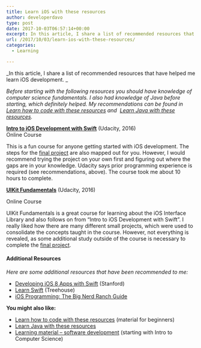 ```yaml
---
title: Learn iOS with these resources
author: developerdavo
type: post
date: 2017-10-03T06:57:14+00:00
excerpt: In this article, I share a list of recommended resources that have helped me learn iOS development.
url: /2017/10/03/learn-ios-with-these-resources/
categories:
  - Learning

---
```

_In this article, I share a list of recommended resources that have helped me learn iOS development. _

<i>Before starting with the following resources you should have knowledge of computer science fundamentals. 
I also had knowledge of Java before starting, which definitely helped.
My recommendations can be found in 
<a href="https://learnitmyway.com/2017/06/04/learn-how-to-code-with-these-resources/" target="_blank" 
rel="noopener noreferrer">Learn how to code with these resources</a>
and 
<a href="https://learnitmyway.com/2017/07/02/learn-java-with-these-resources/" target="_blank" 
rel="noopener noreferrer">Learn Java with these resources</a>.</i>

**<a href="https://www.udacity.com/course/intro-to-ios-app-development-with-swift--ud585" target="_blank" 
rel="noopener noreferrer">Intro to iOS Development with Swift</a>** (Udacity, 2016)  
Online Course

This is a fun course for anyone getting started with iOS development. 
The steps for the <a href="https://github.com/DeveloperDavo/PitchPerfect" target="_blank" 
rel="noopener noreferrer">final project</a> are also mapped out for you. 
However, I would recommend trying the project on your own first and figuring out where the gaps are in your knowledge. 
Udacity says prior programming experience is required (see recommendations, above). 
The course took me about 10 hours to complete.

**<a href="https://www.udacity.com/course/uikit-fundamentals--ud788" target="_blank" 
rel="noopener noreferrer">UIKit Fundamentals</a>** (Udacity, 2016)
  
Online Course

UIKit Fundamentals is a great course for learning about the iOS Interface Library 
and also follows on from &#8220;Intro to iOS Development with Swift&#8221;. 
I really liked how there are many different small projects, 
which were used to consolidate the concepts taught in the course. 
However, not everything is revealed, as some additional study outside of the course is necessary to complete the 
<a href="https://github.com/DeveloperDavo/MemeMe" target="_blank" rel="noopener noreferrer">final project</a>.

#### Additional Resources

_Here are some additional resources that have been recommended to me:_

  * <a href="https://itunes.apple.com/us/course/developing-ios-8-apps-swift/id961180099" target="_blank" 
  rel="noopener">Developing iOS 8 Apps with Swift</a> (Stanford)
  * <a href="https://teamtreehouse.com/tracks/learn-swift" target="_blank" 
  rel="noopener">Learn Swift</a> (Treehouse)
  * <a href="https://www.bignerdranch.com/books/ios-programming/" target="_blank" 
  rel="noopener">iOS Programming: The Big Nerd Ranch Guide</a>

**You might also like:**

  * [Learn how to code with these resources][4] (material for beginners)
  * <a href="http://learnitmyway.com/2017/07/02/learn-java-with-these-resources/" 
  rel="noopener">Learn Java with these resources</a>
  * [Learning material &#8211; software development][5] (starting with Intro to Computer Science)

 [4]: http://learnitmyway.com/2017/06/04/learn-how-to-code-with-these-resources/
 [5]: http://learnitmyway.com/2016/11/11/learning-material-software-development/